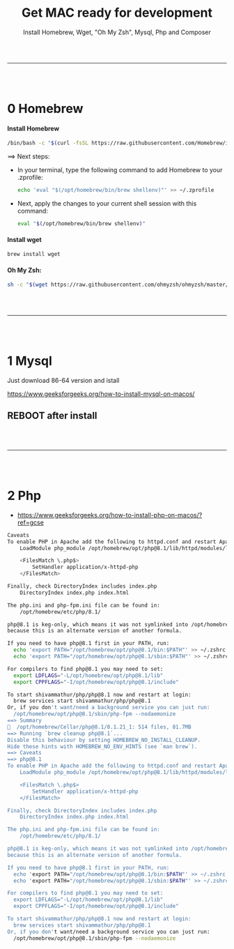 <h1 align="center">Get MAC ready for development</h1>
<p align="center">Install Homebrew, Wget, "Oh My Zsh", Mysql, Php and Composer</p>

<br>
<br>
<hr>
<br>
<br>

# 0 Homebrew

#### Install Homebrew
```bash
/bin/bash -c "$(curl -fsSL https://raw.githubusercontent.com/Homebrew/install/HEAD/install.sh)"
```

==> Next steps:

- In your terminal, type the following command to add Homebrew to your .zprofile:


    ```bash
    echo 'eval "$(/opt/homebrew/bin/brew shellenv)"' >> ~/.zprofile
    ```

- Next, apply the changes to your current shell session with this command:
    ```bash
    eval "$(/opt/homebrew/bin/brew shellenv)"
    ```

#### Install wget
```bash
brew install wget
```


#### Oh My Zsh:
```bash
sh -c "$(wget https://raw.githubusercontent.com/ohmyzsh/ohmyzsh/master/tools/install.sh -O -)"
```
<br>
<br>
<hr>
<br>
<br>

# 1 Mysql

Just download 86-64 version and istall

https://www.geeksforgeeks.org/how-to-install-mysql-on-macos/

## REBOOT after install

<br>
<br>
<hr>
<br>
<br>

# 2 Php

- https://www.geeksforgeeks.org/how-to-install-php-on-macos/?ref=gcse

```bash
Caveats
To enable PHP in Apache add the following to httpd.conf and restart Apache:
    LoadModule php_module /opt/homebrew/opt/php@8.1/lib/httpd/modules/libphp.so

    <FilesMatch \.php$>
        SetHandler application/x-httpd-php
    </FilesMatch>

Finally, check DirectoryIndex includes index.php
    DirectoryIndex index.php index.html

The php.ini and php-fpm.ini file can be found in:
    /opt/homebrew/etc/php/8.1/

php@8.1 is keg-only, which means it was not symlinked into /opt/homebrew,
because this is an alternate version of another formula.

If you need to have php@8.1 first in your PATH, run:
  echo 'export PATH="/opt/homebrew/opt/php@8.1/bin:$PATH"' >> ~/.zshrc
  echo 'export PATH="/opt/homebrew/opt/php@8.1/sbin:$PATH"' >> ~/.zshrc

For compilers to find php@8.1 you may need to set:
  export LDFLAGS="-L/opt/homebrew/opt/php@8.1/lib"
  export CPPFLAGS="-I/opt/homebrew/opt/php@8.1/include"

To start shivammathur/php/php@8.1 now and restart at login:
  brew services start shivammathur/php/php@8.1
Or, if you don't want/need a background service you can just run:
  /opt/homebrew/opt/php@8.1/sbin/php-fpm --nodaemonize
==> Summary
🍺  /opt/homebrew/Cellar/php@8.1/8.1.21_1: 514 files, 81.7MB
==> Running `brew cleanup php@8.1`...
Disable this behaviour by setting HOMEBREW_NO_INSTALL_CLEANUP.
Hide these hints with HOMEBREW_NO_ENV_HINTS (see `man brew`).
==> Caveats
==> php@8.1
To enable PHP in Apache add the following to httpd.conf and restart Apache:
    LoadModule php_module /opt/homebrew/opt/php@8.1/lib/httpd/modules/libphp.so

    <FilesMatch \.php$>
        SetHandler application/x-httpd-php
    </FilesMatch>

Finally, check DirectoryIndex includes index.php
    DirectoryIndex index.php index.html

The php.ini and php-fpm.ini file can be found in:
    /opt/homebrew/etc/php/8.1/

php@8.1 is keg-only, which means it was not symlinked into /opt/homebrew,
because this is an alternate version of another formula.

If you need to have php@8.1 first in your PATH, run:
  echo 'export PATH="/opt/homebrew/opt/php@8.1/bin:$PATH"' >> ~/.zshrc
  echo 'export PATH="/opt/homebrew/opt/php@8.1/sbin:$PATH"' >> ~/.zshrc

For compilers to find php@8.1 you may need to set:
  export LDFLAGS="-L/opt/homebrew/opt/php@8.1/lib"
  export CPPFLAGS="-I/opt/homebrew/opt/php@8.1/include"

To start shivammathur/php/php@8.1 now and restart at login:
  brew services start shivammathur/php/php@8.1
Or, if you don't want/need a background service you can just run:
  /opt/homebrew/opt/php@8.1/sbin/php-fpm --nodaemonize

```


